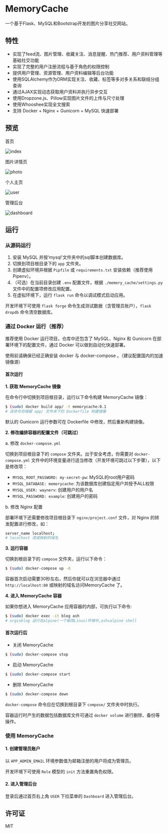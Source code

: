 # MemoryCache

一个基于Flask、MySQL和Bootstrap开发的图片分享社交网站。

## 特性

- 实现了feed流、图片管理、收藏关注、消息提醒、热门推荐、用户资料管理等基础社交功能
- 实现了完整的用户注册流程与基于角色的权限控制
- 提供用户管理、资源管理、用户资料编辑等后台功能
- 使用SQLAlchemy作为ORM实现关注、收藏、标签等多对多关系和联结分组查询
- 通过AJAX实现动态获取用户资料并执行异步交互
- 使用Dropzone.js、Pillow实现图片文件的上传与尺寸处理
- 使用Whooshee实现全文搜索
- 支持 Docker + Nginx + Gunicorn + MySQL 快速部署

## 预览

首页

![index](http://pp0zvba2e.bkt.clouddn.com/2019-04-21%2023-31-12%20%E7%9A%84%E5%B1%8F%E5%B9%95%E6%88%AA%E5%9B%BE.png)

图片详情页

![photo](http://pp0zvba2e.bkt.clouddn.com/2019-04-21%2023-31-22%20%E7%9A%84%E5%B1%8F%E5%B9%95%E6%88%AA%E5%9B%BE.png)

个人主页

![user](http://pp0zvba2e.bkt.clouddn.com/2019-04-21%2023-31-30%20%E7%9A%84%E5%B1%8F%E5%B9%95%E6%88%AA%E5%9B%BE.png)

管理后台

![dashboard](http://pp0zvba2e.bkt.clouddn.com/2019-04-21%2023-34-37%20%E7%9A%84%E5%B1%8F%E5%B9%95%E6%88%AA%E5%9B%BE.png)

## 运行

### 从源码运行

1. 安装 MySQL 并按‘mysql'文件夹中的sql脚本创建数据库。
2. 切换到项目根目录下的 `app` 文件夹。
3. 创建虚拟环境并根据 `Pipfile` 或 `requirements.txt` 安装依赖（推荐使用 Pipenv）。
4. （可选）在当前目录创建 `.env` 配置文件，根据 `./memory_cache/settings.py` 文件中的配置项修改应用配置。
5. 在虚拟环境下，运行 `flask run` 命令以调试模式启动应用。

开发环境下可使用 `flask forge` 命令生成测试数据（含管理员账户），`flask dropdb` 命令清空数据库。

### 通过 Docker 运行（推荐）

推荐使用 Docker 运行项目，仓库中还包含了 MySQL、Nginx 和 Gunicorn 在部署环境下的配置文件，通过 Docker 可以做到自动化快速部署。

使用前请确保已经正确安装 docker 与 docker-compose 。（建议配置国内的加速镜像源）

#### 首次运行

**1\. 获取 MemoryCache 镜像**

在命令行中切换到项目根目录，运行以下命令构建 MemoryCache 镜像：

```bash
$ (sudo) docker build app/ -t memorycache:0.1 
# 该命令将根据 app/ 文件夹下的 Dockerfile 构建镜像
```

默认的 Gunicorn 运行参数可在 Dockerfile 中修改，然后重新构建镜像。

**2\. 修改编排容器的配置文件（可跳过）**

a. 修改 `docker-compose.yml`

切换到项目根目录下的 `compose` 文件夹。出于安全考虑，你需要对 `docker-compose.yml` 文件中的环境变量进行适当修改（开发环境可跳过以下步骤），以下是修改项：

- `MYSQL_ROOT_PASSWORD: my-secret-pw`: MySQL的root用户密码
- `MYSQL_DATABASE: memorycache`: 为该数据库创建指定用户并授予ALL权限
- `MYSQL_USER: waynerv`: 创建用户的用户名
- `MYSQL_PASSWORD: example`: 创建用户的密码

b. 修改 Nginx 配置

部署环境下还需要修改项目根目录下 `nginx/project.conf` 文件，对 Nginx 的转发配置进行修改，如：

```bash
server_name localhost;
# localhost 改成映射的域名
```

**3\. 运行容器**

切换到根目录下的 `compose` 文件夹，运行以下命令：

```bash
$ (sudo) docker-compose up -d
```

容器首次启动需要30秒左右，然后你就可以在浏览器中通过 `http://localhost:80` 或映射的域名访问MemoryCache 了。

**4. 进入 MemoryCache 容器**

如果你想进入 MemoryCache 应用容器的内部，可执行以下命令:

```bash
$ (sudo) docker exec -it blog ash
# orginblog 运行在alpine(一个极简Linux)环境中,ash=alpine shell
```

#### 首次运行后

- 关闭 MemoryCache

```bash
$ (sudo) docker-compose stop
```

- 启动 MemoryCache

```bash
$ (sudo) docker-compose start
```

- 删除 MemoryCache

```bash
$ (sudo) docker-compose down
```

`docker-compose` 命令应在切换到根目录下 `compose/` 文件夹中时执行。

容器运行时产生的数据包括数据库文件可通过 `docker volume` 进行删除、备份等操作。

### 使用 MemoryCache

#### 1\. 创建管理员账户

以 `APP_ADMIN_EMAIL` 环境参数值为邮箱注册的用户将成为管理员。

开发环境下可使用 `Role` 模型的 `init` 方法重置角色权限。

#### 2\. 进入管理后台

登录后通过首页右上角 `USER` 下拉菜单的 `Dashboard` 进入管理后台。

## 许可证

MIT
